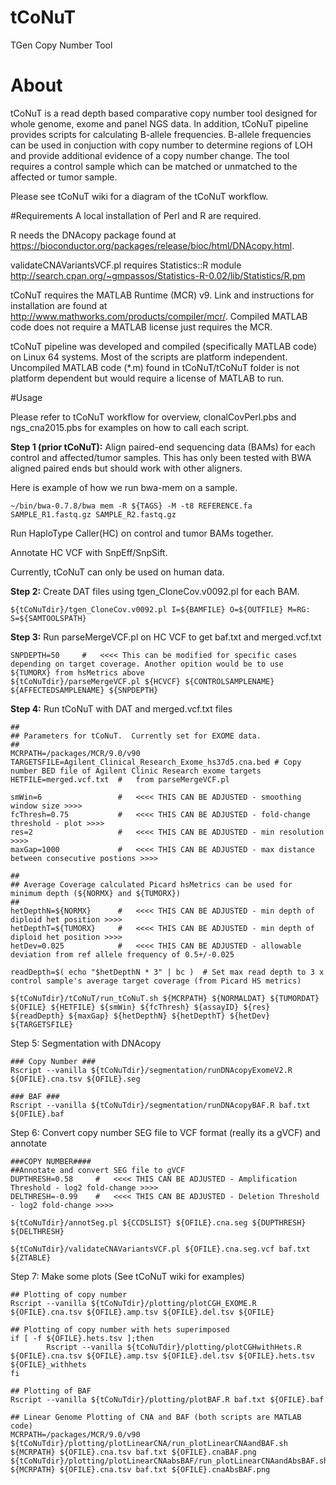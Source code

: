 # tCoNuT
TGen Copy Number Tool

# About
tCoNuT is a read depth based comparative copy number tool designed for whole genome, exome and panel NGS data. In addition, tCoNuT pipeline provides scripts for calculating B-allele frequencies.  B-allele frequencies can be used in conjuction with copy number to determine regions of LOH and provide additional evidence of a copy number change. The tool requires a control sample which can be matched or unmatched to the affected or tumor sample. 

Please see tCoNuT wiki for a diagram of the tCoNuT workflow.

#Requirements
A local installation of Perl and R are required.  

R needs the DNAcopy package found at
https://bioconductor.org/packages/release/bioc/html/DNAcopy.html.

validateCNAVariantsVCF.pl requires Statistics::R module
http://search.cpan.org/~gmpassos/Statistics-R-0.02/lib/Statistics/R.pm

tCoNuT requires the MATLAB Runtime (MCR) v9. Link and instructions for installation are found at http://www.mathworks.com/products/compiler/mcr/. Compiled MATLAB code does not require a MATLAB license just requires the MCR.

tCoNuT pipeline was developed and compiled (specifically MATLAB code) on Linux 64 systems. Most of the scripts are platform independent. Uncompiled MATLAB code (*.m) found in tCoNuT/tCoNuT folder is not platform dependent but would require a license of MATLAB to run.

#Usage 

Please refer to tCoNuT workflow for overview, clonalCovPerl.pbs and ngs_cna2015.pbs for examples on how to call each script.

<b>Step 1 (prior tCoNuT):</b> Align paired-end sequencing data (BAMs) for each control and affected/tumor samples. This has only been tested with BWA aligned paired ends but should work with other aligners. 

Here is example of how we run bwa-mem on a sample.
```
~/bin/bwa-0.7.8/bwa mem -R ${TAGS} -M -t8 REFERENCE.fa SAMPLE_R1.fastq.gz SAMPLE_R2.fastq.gz
```
Run HaploType Caller(HC) on control and tumor BAMs together.

Annotate HC VCF with SnpEff/SnpSift.

Currently, tCoNuT can only be used on human data. 

<b>Step 2:</b> Create DAT files using tgen_CloneCov.v0092.pl for each BAM.

```
${tCoNuTdir}/tgen_CloneCov.v0092.pl I=${BAMFILE} O=${OUTFILE} M=RG: S=${SAMTOOLSPATH}
```

<b>Step 3:</b> Run parseMergeVCF.pl on HC VCF to get baf.txt and merged.vcf.txt

```
SNPDEPTH=50 	#	<<<< This can be modified for specific cases depending on target coverage. Another opition would be to use ${TUMORX} from hsMetrics above
${tCoNuTdir}/parseMergeVCF.pl ${HCVCF} ${CONTROLSAMPLENAME} ${AFFECTEDSAMPLENAME} ${SNPDEPTH}
```

<b>Step 4:</b> Run tCoNuT with DAT and merged.vcf.txt files

```
##
## Parameters for tCoNuT.  Currently set for EXOME data.
##
MCRPATH=/packages/MCR/9.0/v90
TARGETSFILE=Agilent_Clinical_Research_Exome_hs37d5.cna.bed # Copy number BED file of Agilent Clinic Research exome targets
HETFILE=merged.vcf.txt  #   from parseMergeVCF.pl

smWin=6                 #   <<<< THIS CAN BE ADJUSTED - smoothing window size >>>>
fcThresh=0.75           #   <<<< THIS CAN BE ADJUSTED - fold-change threshold - plot >>>>
res=2                   #   <<<< THIS CAN BE ADJUSTED - min resolution >>>>
maxGap=1000             #   <<<< THIS CAN BE ADJUSTED - max distance between consecutive postions >>>>

##
## Average Coverage calculated Picard hsMetrics can be used for minimum depth (${NORMX} and ${TUMORX})
##
hetDepthN=${NORMX}      #   <<<< THIS CAN BE ADJUSTED - min depth of diploid het position >>>>
hetDepthT=${TUMORX}     #   <<<< THIS CAN BE ADJUSTED - min depth of diploid het position >>>>
hetDev=0.025            #   <<<< THIS CAN BE ADJUSTED - allowable deviation from ref allele frequency of 0.5+/-0.025

readDepth=$( echo "$hetDepthN * 3" | bc )  # Set max read depth to 3 x control sample's average target coverage (from Picard HS metrics)

${tCoNuTdir}/tCoNuT/run_tCoNuT.sh ${MCRPATH} ${NORMALDAT} ${TUMORDAT} ${OFILE} ${HETFILE} ${smWin} ${fcThresh} ${assayID} ${res} ${readDepth} ${maxGap} ${hetDepthN} ${hetDepthT} ${hetDev} ${TARGETSFILE}
```
Step 5: Segmentation with DNAcopy

```
### Copy Number ###
Rscript --vanilla ${tCoNuTdir}/segmentation/runDNAcopyExomeV2.R ${OFILE}.cna.tsv ${OFILE}.seg

### BAF ###
Rscript --vanilla ${tCoNuTdir}/segmentation/runDNAcopyBAF.R baf.txt ${OFILE}.baf
```

Step 6: Convert copy number SEG file to VCF format (really its a gVCF) and annotate

```
###COPY NUMBER####
##Annotate and convert SEG file to gVCF
DUPTHRESH=0.58     #   <<<< THIS CAN BE ADJUSTED - Amplification Threshold - log2 fold-change >>>>
DELTHRESH=-0.99    #   <<<< THIS CAN BE ADJUSTED - Deletion Threshold - log2 fold-change >>>>

${tCoNuTdir}/annotSeg.pl ${CCDSLIST} ${OFILE}.cna.seg ${DUPTHRESH} ${DELTHRESH}

${tCoNuTdir}/validateCNAVariantsVCF.pl ${OFILE}.cna.seg.vcf baf.txt ${ZTABLE}
```
Step 7: Make some plots (See tCoNuT wiki for examples)

```
## Plotting of copy number
Rscript --vanilla ${tCoNuTdir}/plotting/plotCGH_EXOME.R ${OFILE}.cna.tsv ${OFILE}.amp.tsv ${OFILE}.del.tsv ${OFILE}

## Plotting of copy number with hets superimposed
if [ -f ${OFILE}.hets.tsv ];then
        Rscript --vanilla ${tCoNuTdir}/plotting/plotCGHwithHets.R ${OFILE}.cna.tsv ${OFILE}.amp.tsv ${OFILE}.del.tsv ${OFILE}.hets.tsv ${OFILE}_withhets
fi

## Plotting of BAF
Rscript --vanilla ${tCoNuTdir}/plotting/plotBAF.R baf.txt ${OFILE}.baf

## Linear Genome Plotting of CNA and BAF (both scripts are MATLAB code)
MCRPATH=/packages/MCR/9.0/v90
${tCoNuTdir}/plotting/plotLinearCNA/run_plotLinearCNAandBAF.sh ${MCRPATH} ${OFILE}.cna.tsv baf.txt ${OFILE}.cnaBAF.png
${tCoNuTdir}/plotting/plotLinearCNAabsBAF/run_plotLinearCNAandAbsBAF.sh ${MCRPATH} ${OFILE}.cna.tsv baf.txt ${OFILE}.cnaAbsBAF.png
```
